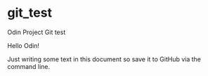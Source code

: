 # git_test
Odin Project Git test

Hello Odin!

Just writing some text in this document so save it to GitHub via the command line.